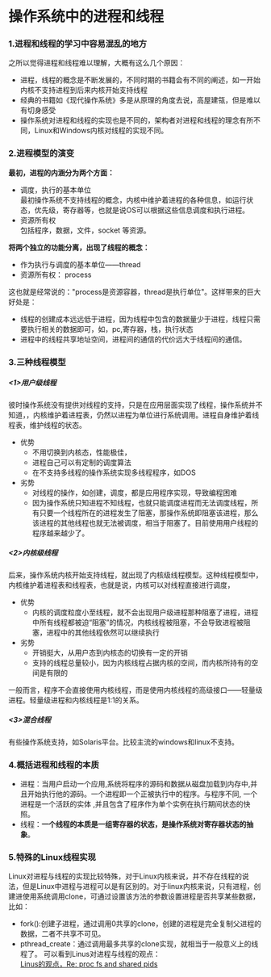 # 操作系统中的进程和线程
### 1.进程和线程的学习中容易混乱的地方
之所以觉得进程和线程难以理解，大概有这么几个原因：
- 进程，线程的概念是不断发展的，不同时期的书籍会有不同的阐述，如一开始内核不支持进程到后来内核开始支持线程
- 经典的书籍如《现代操作系统》多是从原理的角度去说，高屋建瓴，但是难以有切身感受
- 操作系统对进程和线程的实现也是不同的，架构者对进程和线程的理念有所不同，Linux和Windows内核对线程的实现不同。
### 2.进程模型的演变
**最初，进程的内涵分为两个方面：**  
- 调度，执行的基本单位  
最初操作系统不支持线程的概念，内核中维护着进程的各种信息，如运行状态，优先级，寄存器等，也就是说OS可以根据这些信息调度和执行进程。
- 资源所有权  
包括程序，数据，文件，socket 等资源。

**将两个独立的功能分离，出现了线程的概念：**  
- 作为执行与调度的基本单位——thread
- 资源所有权： process  

这也就是经常说的："process是资源容器，thread是执行单位"。这样带来的巨大好处是：
- 线程的创建成本远远低于进程，因为线程中包含的数据量少于进程，线程只需要执行相关的数据即可，如，pc,寄存器，栈，执行状态
- 进程中的线程共享地址空间，进程间的通信的代价远大于线程间的通信。
### 3.三种线程模型
##### <1>用户级线程
彼时操作系统没有提供对线程的支持，只是在应用层面实现了线程，操作系统并不知道，，内核维护着进程表，仍然以进程为单位进行系统调用。进程自身维护着线程表，维护线程的状态。  
- 优势
  - 不用切换到内核态，性能极佳，
  - 进程自己可以有定制的调度算法
  - 在不支持多线程的操作系统实现多线程程序，如DOS
- 劣势
  - 对线程的操作，如创建，调度，都是应用程序实现，导致编程困难
  - 因为操作系统只知进程不知线程，也就只能调度进程而无法调度线程，所有只要一个线程所在的进程发生了阻塞，那操作系统即阻塞该进程，那么该进程的其他线程也就无法被调度，相当于阻塞了。目前使用用户线程的程序越来越少了。
##### <2>内核级线程
后来，操作系统内核开始支持线程，就出现了内核级线程模型。这种线程模型中，内核维护着进程表和线程表，也就是说，内核可以对线程直接进行调度，
- 优势
  - 内核的调度粒度小至线程，就不会出现用户级进程那种阻塞了进程，进程中所有线程都被迫“阻塞”的情况，内核线程被阻塞，不会导致进程被阻塞，进程中的其他线程依然可以继续执行
- 劣势
  - 开销挺大，从用户态到内核态的切换有一定的开销
  - 支持的线程总量较小，因为内核线程占据内核的空间，而内核所持有的空间是有限的  

一般而言，程序不会直接使用内核线程，而是使用内核线程的高级接口——轻量级进程。轻量级进程和内核线程是1:1的关系。
##### <3>混合线程
有些操作系统支持，如Solaris平台。比较主流的windows和linux不支持。
### 4.概括进程和线程的本质
- 进程：当用户启动一个应用,系统将程序的源码和数据从磁盘加载到内存中,并且开始执行他的源码。一个进程即一个正被执行中的程序。与程序不同, 一个进程是一个活跃的实体 ,并且包含了程序作为单个实例在执行期间状态的快照。
- 线程：**一个线程的本质是一组寄存器的状态，是操作系统对寄存器状态的抽象**。
### 5.特殊的Linux线程实现
Linux对进程与线程的实现比较特殊，对于Linux内核来说，并不存在线程的说法，但是Linux中进程与进程可以是有区别的。对于linux内核来说，只有进程，创建进使用系统调用clone，可通过设置该方法的参数设置进程是否共享某些数据，比如：
- fork():创建子进程，通过调用0共享的clone，创建的进程是完全复制父进程的数据，二者不共享不可见。
- pthread_create：通过调用最多共享的clone实现，就相当于一般意义上的线程了。
可以看到Linus对进程与线程的观点：  
[Linus的观点，Re: proc fs and shared pids](http://lkml.iu.edu/hypermail/linux/kernel/9608/0191.html)
